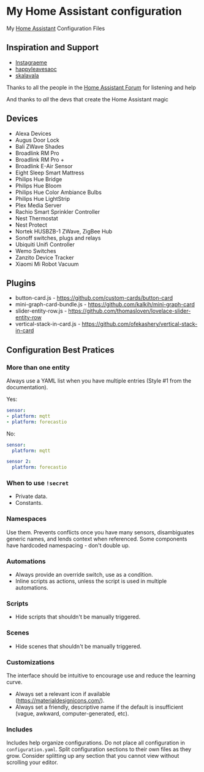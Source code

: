 # My Home Assistant configuration

My [Home Assistant](https://home-assistant.io/) Configuration Files

## Inspiration and Support

- [Instagraeme](https://github.com/Instagraeme/Home-Assistant-Configuration)
- [happyleavesaoc](https://github.com/happyleavesaoc/my-home-automation)
- [skalavala](https://github.com/skalavala/smarthome)

Thanks to all the people in the [Home Assistant Forum](https://community.home-assistant.io/) for listening and help

And thanks to *all* the devs that create the Home Assistant magic


## Devices

- Alexa Devices
- Augus Door Lock
- Bali ZWave Shades
- Broadlink RM Pro
- Broadlink RM Pro +
- Broadlink E-Air Sensor
- Eight Sleep Smart Mattress
- Philips Hue Bridge
- Philips Hue Bloom
- Philips Hue Color Ambiance Bulbs
- Philips Hue LightStrip
- Plex Media Server
- Rachio Smart Sprinkler Controller
- Nest Thermostat
- Nest Protect
- Nortek HUSBZB-1 ZWave, ZigBee Hub
- Sonoff switches, plugs and relays
- Ubiquiti Unifi Controller
- Wemo Switches
- Zanzito Device Tracker
- Xiaomi Mi Robot Vacuum


## Plugins

- button-card.js - https://github.com/custom-cards/button-card
- mini-graph-card-bundle.js - https://github.com/kalkih/mini-graph-card
- slider-entity-row.js - https://github.com/thomasloven/lovelace-slider-entity-row
- vertical-stack-in-card.js - https://github.com/ofekashery/vertical-stack-in-card



## Configuration Best Pratices

### More than one entity

Always use a YAML list when you have multiple entries (Style #1 from the documentation).

Yes:
```yaml
sensor:
- platform: mqtt
- platform: forecastio
```

No:
``` yaml
sensor:
  platform: mqtt

sensor 2:
  platform: forecastio
```

### When to use `!secret`

* Private data.
* Constants.

### Namespaces

Use them. Prevents conflicts once you have many sensors, disambiguates generic names, and lends context when referenced. Some components have hardcoded namespacing - don't double up.

### Automations

* Always provide an override switch, use as a condition.
* Inline scripts as actions, unless the script is used in multiple automations.

### Scripts

* Hide scripts that shouldn't be manually triggered.

### Scenes

* Hide scenes that shouldn't be manually triggered.

### Customizations

The interface should be intuitive to encourage use and reduce the learning curve.

* Always set a relevant icon if available (https://materialdesignicons.com/).
* Always set a friendly, descriptive name if the default is insufficient (vague, awkward, computer-generated, etc).

### Includes

Includes help organize configurations. Do not place all configuration in `configuration.yaml`. Split configuration sections to their own files as they grow. Consider splitting up any section that you cannot view without scrolling your editor.
